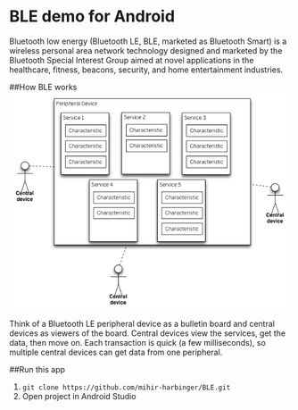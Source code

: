# BLE demo for Android
Bluetooth low energy (Bluetooth LE, BLE, marketed as Bluetooth Smart) is a wireless personal area network technology designed and marketed by the Bluetooth Special Interest Group aimed at novel applications in the healthcare, fitness, beacons, security, and home entertainment industries.

##How BLE works
![alt tag](https://raw.githubusercontent.com/mihir-harbinger/BLE/master/ble-bulletin-board-model.png) 

Think of a Bluetooth LE peripheral device as a bulletin board and central devices as viewers of the board. Central devices view the services, get the data, then move on. Each transaction is quick (a few milliseconds), so multiple central devices can get data from one peripheral.

##Run this app
1. `git clone https://github.com/mihir-harbinger/BLE.git`
2. Open project in Android Studio
